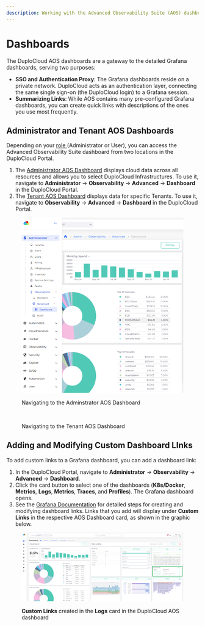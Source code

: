 ```yaml
---
description: Working with the Advanced Observability Suite (AOS) dashboards in DuploCloud
---
```


# Dashboards

The DuploCloud AOS dashboards are a gateway to the detailed Grafana dashboards, serving two purposes:

* **SSO and Authentication Proxy**: The Grafana dashboards reside on a private network. DuploCloud acts as an authentication layer, connecting the same single sign-on (the DuploCloud login) to a Grafana session.
* **Summarizing Links**: While AOS contains many pre-configured Grafana dashboards, you can create quick links with descriptions of the ones you use most frequently.&#x20;

## Administrator and Tenant AOS Dashboards

Depending on your [role ](../../../access-control/)(Administrator or User), you can access the Advanced Observability Suite dashboard from two locations in the DuploCloud Portal.

1. The [Administrator AOS Dashboard](admin-dashboard.md) displays cloud data across all resources and allows you to select DuploCloud Infrastructures. To use it, navigate to  **Administrator** -> **Observability** -> **Advanced** -> **Dashboard** in the DuploCloud Portal.&#x20;
2. The [Tenant AOS Dashboard](tenant-dashboard.md) displays data for specific Tenants. To use it, navigate to **Observability** -> **Advanced** -> **Dashboard** in the DuploCloud Portal. &#x20;

<figure><img src="../../../.gitbook/assets/dashadmin.png" alt=""><figcaption><p>Navigating to the Adminstrator AOS Dashboard</p></figcaption></figure>

<figure><img src="broken-reference" alt=""><figcaption><p>Navigating to the Tenant AOS Dashboard</p></figcaption></figure>

## Adding and Modifying Custom Dashboard LInks

To add custom links to a Grafana dashboard, you can add a dashboard link:&#x20;

1. In the DuploCloud Portal, navigate to **Administrator** -> **Observability** -> **Advanced** -> **Dashboard**.
2. Click the card button to select one of the dashboards (**K8s/Docker**, **Metrics**, **Logs**, **Metrics**, **Traces**, and **Profiles**). The Grafana dashboard opens.
3. See the [Grafana Documentation](https://grafana.com/docs/grafana/latest/dashboards/build-dashboards/manage-dashboard-links/#manage-dashboard-links) for detailed steps for creating and modifying dashboard links. Links that you add will display under **Custom Links** in the respective AOS Dashboard card, as shown in the graphic below.

<figure><img src="../../../.gitbook/assets/otel3.png" alt=""><figcaption><p><strong>Custom Links</strong> created in the <strong>Logs</strong> card in the DuploCloud AOS dashboard</p></figcaption></figure>
